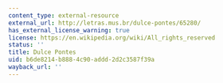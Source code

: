 ```yaml
---
content_type: external-resource
external_url: http://letras.mus.br/dulce-pontes/65280/
has_external_license_warning: true
license: https://en.wikipedia.org/wiki/All_rights_reserved
status: ''
title: Dulce Pontes
uid: b6de8214-b888-4c90-addd-2d2c3587f39a
wayback_url: ''
---
```

